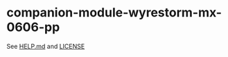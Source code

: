 # companion-module-wyrestorm-mx-0606-pp

See [HELP.md](./companion/HELP.md) and [LICENSE](./LICENSE)
